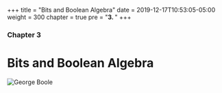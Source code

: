 +++
title = "Bits and Boolean Algebra"
date = 2019-12-17T10:53:05-05:00
weight = 300
chapter = true
pre = "<b>3. </b>"
+++

### Chapter 3

# Bits and Boolean Algebra

![George Boole](https://upload.wikimedia.org/wikipedia/commons/c/ce/George_Boole_color.jpg)
